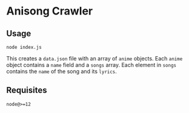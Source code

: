 # Anisong Crawler

## Usage

```
node index.js
```

This creates a `data.json` file with an array of `anime` objects. Each `anime` object contains a `name` field and a `songs` array. Each element in `songs` contains the `name` of the song and its `lyrics`.

## Requisites

```
node@>=12
```
